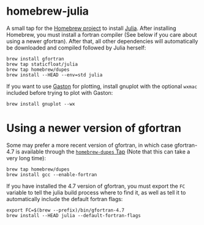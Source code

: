 homebrew-julia
==============

A small tap for the [Homebrew project](http://mxcl.github.com/homebrew/) to install [Julia](http://julialang.org/). After installing Homebrew, you must install a fortran compiler (See below if you care about using a newer gfortran). After that, all other dependencies will automatically be downloaded and compiled followed by Julia herself:

```
brew install gfortran
brew tap staticfloat/julia
brew tap homebrew/dupes
brew install --HEAD --env=std julia
```

If you want to use [Gaston](https://bitbucket.org/mbaz/gaston) for plotting, install gnuplot with the optional `wxmac` included before trying to plot with Gaston:

```
brew install gnuplot --wx
```


Using a newer version of gfortran
=================================
Some may prefer a more recent version of gfortran, in which case gfortran-4.7 is available through the [`homebrew-dupes` Tap](https://github.com/Homebrew/homebrew-dupes) (Note that this can take a very long time):

```
brew tap homebrew/dupes
brew install gcc --enable-fortran
```

If you have installed the 4.7 version of gfortran, you must export the `FC` variable to tell the julia build process where to find it, as well as tell it to automatically include the default fortran flags:

```
export FC=$(brew --prefix)/bin/gfortran-4.7
brew install --HEAD julia --default-fortran-flags
```
